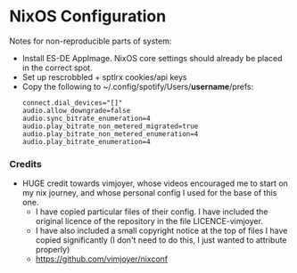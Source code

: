 # NixOS Configuration

Notes for non-reproducible parts of system:
* Install ES-DE AppImage. NixOS core settings should already be placed in the correct spot.  
* Set up rescrobbled + sptlrx cookies/api keys
* Copy the following to ~/.config/spotify/Users/**username**/prefs:
    ```
    connect.dial_devices="[]"
    audio.allow_downgrade=false
    audio.sync_bitrate_enumeration=4
    audio.play_bitrate_non_metered_migrated=true
    audio.play_bitrate_non_metered_enumeration=4
    audio.play_bitrate_enumeration=4
    ```

### Credits

* HUGE credit towards vimjoyer, whose videos encouraged me to start on my nix journey, and whose personal config I used for the base of this one.
    * I have copied particular files of their config. I have included the original licence of the repository in the file LICENCE-vimjoyer.  
    * I have also included a small copyright notice at the top of files I have copied significantly (I don't need to do this, I just wanted to attribute properly)  
    * https://github.com/vimjoyer/nixconf